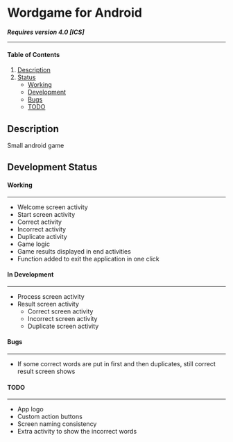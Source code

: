 # Wordgame for Android #
***Requires version 4.0 [ICS]***

----------
#### Table of Contents ####

1. [Description](#description)
2. [Status](#status)
	- [Working](#working)
	- [Development](#development)
	- [Bugs](#bugs)
	- [TODO](#todo)

## Description ##
Small android game

## Development Status ##
#### Working ####
----------
- Welcome screen activity
- Start screen activity
- Correct activity
- Incorrect activity
- Duplicate activity
- Game logic 
- Game results displayed in end activities
- Function added to exit the application in one click

#### In Development ####
----------
- Process screen activity
- Result screen activity
	- Correct screen activity
	- Incorrect screen activity
	- Duplicate screen activity

#### Bugs ####
----------
- If some correct words are put in first and then duplicates, still correct result screen shows

#### TODO ####
----------
- App logo
- Custom action buttons
- Screen naming consistency
- Extra activity to show the incorrect words

